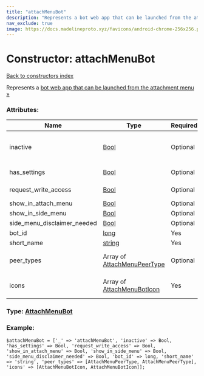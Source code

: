 ```yaml
---
title: "attachMenuBot"
description: "Represents a bot web app that can be launched from the attachment menu »"
nav_exclude: true
image: https://docs.madelineproto.xyz/favicons/android-chrome-256x256.png
---
```

# Constructor: attachMenuBot  
[Back to constructors index](/API_docs/constructors/index.html)



Represents a [bot web app that can be launched from the attachment menu »](https://core.telegram.org/api/bots/attach)

### Attributes:

| Name     |    Type       | Required | Description |
|----------|---------------|----------|-------------|
|inactive|[Bool](/API_docs/types/Bool.html) | Optional|Whether this bot attachment menu entry should be shown in the attachment menu (toggle using [messages.toggleBotInAttachMenu](../methods/messages.toggleBotInAttachMenu.html))|
|has\_settings|[Bool](/API_docs/types/Bool.html) | Optional|True, if the bot supports the ["settings\_button\_pressed" event »](https://core.telegram.org/api/bots/webapps#settings-button-pressed)|
|request\_write\_access|[Bool](/API_docs/types/Bool.html) | Optional|Whether the bot would like to send messages to the user.|
|show\_in\_attach\_menu|[Bool](/API_docs/types/Bool.html) | Optional|
|show\_in\_side\_menu|[Bool](/API_docs/types/Bool.html) | Optional|
|side\_menu\_disclaimer\_needed|[Bool](/API_docs/types/Bool.html) | Optional|
|bot\_id|[long](/API_docs/types/long.html) | Yes|Bot ID|
|short\_name|[string](/API_docs/types/string.html) | Yes|Attachment menu item name|
|peer\_types|Array of [AttachMenuPeerType](/API_docs/types/AttachMenuPeerType.html) | Optional|List of dialog types where this attachment menu entry should be shown|
|icons|Array of [AttachMenuBotIcon](/API_docs/types/AttachMenuBotIcon.html) | Yes|List of platform-specific static icons and animations to use for the attachment menu button|



### Type: [AttachMenuBot](/API_docs/types/AttachMenuBot.html)


### Example:

```
$attachMenuBot = ['_' => 'attachMenuBot', 'inactive' => Bool, 'has_settings' => Bool, 'request_write_access' => Bool, 'show_in_attach_menu' => Bool, 'show_in_side_menu' => Bool, 'side_menu_disclaimer_needed' => Bool, 'bot_id' => long, 'short_name' => 'string', 'peer_types' => [AttachMenuPeerType, AttachMenuPeerType], 'icons' => [AttachMenuBotIcon, AttachMenuBotIcon]];
```  
